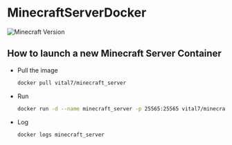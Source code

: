 # MinecraftServerDocker
![Minecraft Version](https://img.shields.io/badge/Minecraft%20Version-1.15.2-brightgreen)


## How to launch a new Minecraft Server Container
- Pull the image
  ```bash
  docker pull vital7/minecraft_server
  ```
- Run 
  ```bash
  docker run -d --name minecraft_server -p 25565:25565 vital7/minecraft_server
  ```
- Log
  ```bash
  docker logs minecraft_server
  ```
